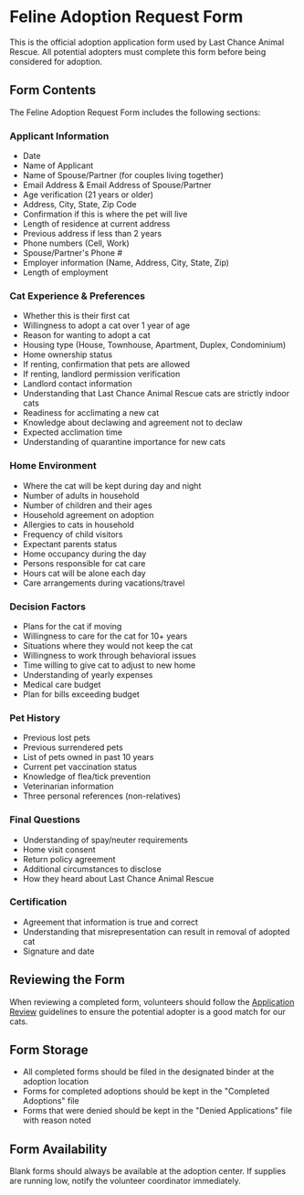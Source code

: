 # Feline Adoption Request Form

This is the official adoption application form used by Last Chance Animal Rescue. All potential adopters must complete this form before being considered for adoption.

## Form Contents

The Feline Adoption Request Form includes the following sections:

### Applicant Information
- Date
- Name of Applicant
- Name of Spouse/Partner (for couples living together)
- Email Address & Email Address of Spouse/Partner
- Age verification (21 years or older)
- Address, City, State, Zip Code
- Confirmation if this is where the pet will live
- Length of residence at current address
- Previous address if less than 2 years
- Phone numbers (Cell, Work)
- Spouse/Partner's Phone #
- Employer information (Name, Address, City, State, Zip)
- Length of employment

### Cat Experience & Preferences
- Whether this is their first cat
- Willingness to adopt a cat over 1 year of age
- Reason for wanting to adopt a cat
- Housing type (House, Townhouse, Apartment, Duplex, Condominium)
- Home ownership status
- If renting, confirmation that pets are allowed
- If renting, landlord permission verification
- Landlord contact information
- Understanding that Last Chance Animal Rescue cats are strictly indoor cats
- Readiness for acclimating a new cat
- Knowledge about declawing and agreement not to declaw
- Expected acclimation time
- Understanding of quarantine importance for new cats

### Home Environment
- Where the cat will be kept during day and night
- Number of adults in household
- Number of children and their ages
- Household agreement on adoption
- Allergies to cats in household
- Frequency of child visitors
- Expectant parents status
- Home occupancy during the day
- Persons responsible for cat care
- Hours cat will be alone each day
- Care arrangements during vacations/travel

### Decision Factors
- Plans for the cat if moving
- Willingness to care for the cat for 10+ years
- Situations where they would not keep the cat
- Willingness to work through behavioral issues
- Time willing to give cat to adjust to new home
- Understanding of yearly expenses
- Medical care budget
- Plan for bills exceeding budget

### Pet History
- Previous lost pets
- Previous surrendered pets
- List of pets owned in past 10 years
- Current pet vaccination status
- Knowledge of flea/tick prevention
- Veterinarian information
- Three personal references (non-relatives)

### Final Questions
- Understanding of spay/neuter requirements
- Home visit consent
- Return policy agreement
- Additional circumstances to disclose
- How they heard about Last Chance Animal Rescue

### Certification
- Agreement that information is true and correct
- Understanding that misrepresentation can result in removal of adopted cat
- Signature and date

## Reviewing the Form

When reviewing a completed form, volunteers should follow the [Application Review](../adoption-process/application-review.md) guidelines to ensure the potential adopter is a good match for our cats.

## Form Storage

- All completed forms should be filed in the designated binder at the adoption location
- Forms for completed adoptions should be kept in the "Completed Adoptions" file
- Forms that were denied should be kept in the "Denied Applications" file with reason noted

## Form Availability

Blank forms should always be available at the adoption center. If supplies are running low, notify the volunteer coordinator immediately. 